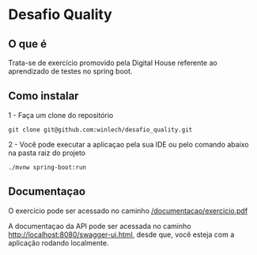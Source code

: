 # Desafio Quality

## O que é
Trata-se de exercício promovido pela Digital House referente ao aprendizado de testes no spring boot.

## Como instalar
1 - Faça um clone do repositório
```shell
git clone git@github.com:winlech/desafio_quality.git
```

2 - Você pode executar a aplicaçao pela sua IDE ou pelo comando abaixo na pasta raiz do projeto
```shell
./mvnw spring-boot:run
```

## Documentaçao

O exercício pode ser acessado no caminho [/documentacao/exercicio.pdf](../main/documentacao/exercicio.pdf)

A documentaçao da API pode ser acessada no caminho [http://localhost:8080/swagger-ui.html](http://localhost:8080/swagger-ui.html), desde que, você esteja com a aplicação rodando localmente.
